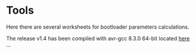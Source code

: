 Tools
=====
Here there are several worksheets for bootloader parameters calculations.

The release v1.4 has been compiled with avr-gcc 8.3.0 64-bit located [here](https://github.com/casanovg/avr-toolchains) ...
